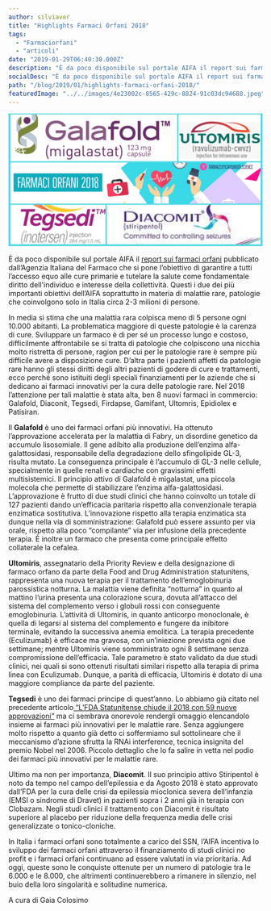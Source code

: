 ```yaml
---
author: silviaver
title: "Highlights Farmaci Orfani 2018"
tags:
  - "Farmaciorfani"
  - "articoli"
date: "2019-01-29T06:40:30.000Z"
description: "È da poco disponibile sul portale AIFA il report sui farmaci orfani pubblicato dall’Agenzia Italiana del Farmaco con lo scopo di garantire a tutti l’accesso equo alle cure primarie e tutelare la salute come fondamentale diritto dell'individuo e interesse della collettività. Questi i due dei più importanti obiettivi dell’AIFA soprattutto in materia di malattie rare, patologie che coinvolgono solo in Italia circa 2-3 milioni di persone."
socialDesc: "È da poco disponibile sul portale AIFA il report sui farmaci orfani pubblicato dall’Agenzia Italiana del Farmaco con lo scopo di garantire a tutti l’accesso equo alle cure primarie e tutelare la salute come fondamentale diritto dell'individuo e interesse della collettività. Questi i due dei più importanti obiettivi dell’AIFA soprattutto in materia di malattie rare, patologie che coinvolgono solo in Italia circa 2-3 milioni di persone."
path: "/blog/2019/01/highlights-farmaci-orfani-2018/"
featuredImage: "../../images/4e23002c-8565-429c-8824-91c03dc94688.jpeg"
---
```


![](../../images/4e23002c-8565-429c-8824-91c03dc94688.jpeg)

È da poco disponibile sul portale AIFA il [report sui farmaci orfani](http://www.aifa.gov.it/sites/default/files/Report-AIFA_Farmaci_orfani.pdf) pubblicato dall’Agenzia Italiana del Farmaco che si pone l’obiettivo di garantire a tutti l’accesso equo alle cure primarie e tutelare la salute come fondamentale diritto dell'individuo e interesse della collettività. Questi i due dei più importanti obiettivi dell’AIFA soprattutto in materia di malattie rare, patologie che coinvolgono solo in Italia circa 2-3 milioni di persone.

In media si stima che una malattia rara colpisca meno di 5 persone ogni 10.000 abitanti. La problematica maggiore di queste patologie è la carenza di cure. Sviluppare un farmaco è di per sé un processo lungo e costoso, difficilmente affrontabile se si tratta di patologie che colpiscono una nicchia molto ristretta di persone, ragion per cui per le patologie rare è sempre più difficile avere a disposizione cure. D’altra parte i pazienti affetti da patologie rare hanno gli stessi diritti degli altri pazienti di godere di cure e trattamenti, ecco perché sono istituiti degli speciali finanziamenti per le aziende che si dedicano ai farmaci innovativi per la cura delle patologie rare. Nel 2018 l’attenzione per tali malattie è stata alta, ben 8 nuovi farmaci in commercio: Galafold, Diaconit, Tegsedi, Firdapse, Gamifant, Ultomris, Epidiolex e Patisiran.

Il **Galafold** è uno dei farmaci orfani più innovativi. Ha ottenuto l’approvazione accelerata per la malattia di Fabry, un disordine genetico da accumulo lisosomiale. Il gene adibito alla produzione dell’enzima alfa-galattosidasi, responsabile della degradazione dello sfingolipide GL-3, risulta mutato. La conseguenza principale è l’accumulo di GL-3 nelle cellule, specialmente in quelle renali e cardiache con gravissimi effetti multisistemici. Il principio attivo di Galafold è migalastat, una piccola molecola che permette di stabilizzare l’enzima alfa-galattosidasi. L’approvazione è frutto di due studi clinici che hanno coinvolto un totale di 127 pazienti dando un’efficacia paritaria rispetto alla convenzionale terapia enzimatica sostitutiva. L’innovazione rispetto alla terapia enzimatica sta dunque nella via di somministrazione: Galafold può essere assunto per via orale, rispetto alla poco “compilante” via per infusione della precedente terapia. È inoltre un farmaco che presenta come principale effetto collaterale la cefalea.

**Ultomiris**, assegnatario della Priority Review e della designazione di farmaco orfano da parte della Food and Drug Administration statunitens, rappresenta una nuova terapia per il trattamento dell’emoglobinuria parossistica notturna. La malattia viene definita “notturna” in quanto al mattino l’urina presenta una colorazione scura, dovuta all’attacco del sistema del complemento verso i globuli rossi con conseguente emoglobinuria. L’attività di Ultomiris, in quanto anticorpo monoclonale, è quella di legarsi al sistema del complemento e fungere da inibitore terminale, evitando la successiva anemia emolitica. La terapia precedente (Eculizumab) è efficace ma gravosa, con un’iniezione prevista ogni due settimane; mentre Ultomiris viene somministrato ogni 8 settimane senza compromissione dell’efficacia. Tale parametro è stato validato da due studi clinici, nei quali si sono ottenuti risultati similari rispetto alla terapia di prima linea con Eculizumab. Dunque, a parità di efficacia, Ultomiris è dotato di una maggiore compliance da parte del paziente.

**Tegsedi** è uno dei farmaci principe di quest’anno. Lo abbiamo già citato nel precedente articolo[ “L’FDA Statunitense chiude il 2018 con 59 nuove approvazioni”](https://www.farmaceuticayounger.science/blog/2019/01/lfda-statunitense-chiude-il-2018-con-59-nuove-approvazioni/) ma ci sembrava onorevole rendergli omaggio elencandolo insieme ai farmaci più innovativi per le malattie rare. Senza aggiungere molto rispetto a quanto già detto ci soffermiamo sul sottolineare che il meccanismo d’azione sfrutta la RNAi interference, tecnica insignita del premio Nobel nel 2006. Piccolo dettaglio che lo fa salire in vetta nel podio dei farmaci più innovativi per le malattie rare.

Ultimo ma non per importanza, **Diacomit**. Il suo principio attivo Stiripentol è noto da tempo nel campo dell’epilessia e da Agosto 2018 è stato approvato dall’FDA per la cura delle crisi da epilessia mioclonica severa dell’infanzia (EMSI o sindrome di Dravet) in pazienti sopra i 2 anni già in terapia con Clobazam. Negli studi clinici il trattamento con Diacomit è risultato superiore al placebo per riduzione della frequenza media delle crisi generalizzate o tonico-cloniche.

In Italia i farmaci orfani sono totalmente a carico del SSN, l’AIFA incentiva lo sviluppo dei farmaci orfani attraverso il finanziamento di studi clinici no profit e i farmaci orfani continuano ad essere valutati in via prioritaria. Ad oggi, queste sono le conquiste ottenute per un numero di patologie tra le 6.000 e le 8.000, che altrimenti continuerebbero a rimanere in silenzio, nel buio della loro singolarità e solitudine numerica.

A cura di Gaia Colosimo
